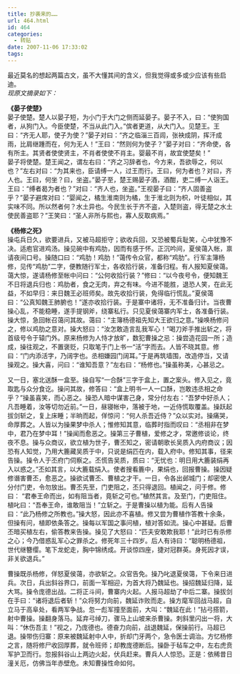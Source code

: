 ```yaml
---
title: 抄袭来的……
url: 464.html
id: 464
categories:
  - 转贴
date: 2007-11-06 17:33:02
tags:
---
```


最近莫名的想起两篇古文，虽不大懂其间的含义，但我觉得或多或少应该有些启迪。  
_现原文摘录如下：_  
  
**《晏子使楚》**  
晏子使楚。楚人以晏子短，为小门于大门之侧而延晏子。晏子不入，曰：“使狗国者，从狗门入。今臣使楚，不当从此门入。”傧者更道，从大门入。见楚王。王曰：“齐无人耶，使子为使？”晏子对曰：“齐之临淄三百闾，张袂成阴，挥汗成雨，比肩继踵而在，何为无人！”王曰：“然则何为使子？”晏子对曰：“齐命使，各有所主。其贤者使使贤主，不肖者使使不肖主。婴最不肖，故宜使楚矣！”  
晏子将使楚。楚王闻之，谓左右曰：“齐之习辞者也，今方来，吾欲辱之，何以也？”左右对曰：“为其来也，臣请缚一人，过王而行。王曰，何为者也？对曰，齐人也。王曰，何坐？曰，坐盗。”晏子至，楚王赐晏子酒，酒酣，吏二缚一人诣王。王曰：“缚者曷为者也？”对曰：“齐人也，坐盗。”王视晏子曰：“齐人固善盗乎？”晏子避席对曰：“婴闻之，橘生淮南则为橘，生于淮北则为枳，叶徒相似，其实味不同。所以然者何？水土异也。今民生长于齐不盗，入楚则盗，得无楚之水土使民善盗耶？”王笑曰：“圣人非所与熙也，寡人反取病焉。”  
  
**《杨修之死》**  
操屯兵日久，欲要进兵，又被马超拒守；欲收兵回，又恐被蜀兵耻笑，心中犹豫不决。适庖官进鸡汤。操见碗中有鸡肋，因而有感于怀。正沉吟间，夏侯蔼入帐，禀请夜间口号。操随口曰：“鸡肋！鸡肋！”蔼传令众官，都称“鸡肋”。行军主簿杨修，见传“鸡肋”二字，便教随行军士，各收拾行装，准备归程。有人报知夏侯蔼。蔼大惊，遂请杨修至帐中问曰：“公何收拾行装？”修曰：“以今夜号令，便知魏王不日将退兵归也：鸡肋者，食之无肉，弃之有味。今进不能胜，退恐人笑，在此无益，不如早归：来日魏王必班师矣。故先收拾行装，免得临行慌乱。”夏侯蔼曰：“公真知魏王肺腑也！”遂亦收拾行装。于是寨中诸将，无不准备归计。当夜曹操心乱，不能稳睡，遂手提钢斧，绕寨私行。只见夏侯蔼寨内军士，各准备行装。操大惊，急回帐召蔼问其故。蔼曰：“主簿杨德祖先知大王欲归之意。”操唤杨修问之，修以鸡肋之意对。操大怒曰：“汝怎敢造言乱我军心！”喝刀斧手推出斩之，将首级号令于辕门外。原来杨修为人恃才放旷，数犯曹操之忌：操尝造花园一所；造成，操往观之，不置褒贬，只取笔于门上书一“活”字而去。人皆不晓其意。修曰：“门内添活字，乃阔字也。丞相嫌园门阔耳。”于是再筑墙围，改造停当，又请操观之。操大喜，问曰：“谁知吾意？”左右曰：“杨修也。”操虽称美，心甚忌之。  
  
又一日，塞北送酥一盒至。操自写“一合酥”三字于盒上，置之案头。修入见之，竟取匙与众分食讫。操问其故，修答曰：“盒上明书一人一口酥，岂敢违丞相之命乎？”操虽喜笑，而心恶之。操恐人暗中谋害己身，常分付左右：“吾梦中好杀人；凡吾睡着，汝等切勿近前。”一日，昼寝帐中，落被于地，一近侍慌取覆盖。操跃起拔剑斩之，复上床睡；半晌而起，佯惊问：“何人杀吾近侍？”众以实对。操痛哭，命厚葬之。人皆以为操果梦中杀人；惟修知其意，临葬时指而叹曰：“丞相非在梦中，君乃在梦中耳！”操闻而愈恶之。操第三子曹植，爱修之才，常邀修谈论，终夜不息。操与众商议，欲立植为世子，曹丕知之，密请朝歌长吴质入内府商议；因恐有人知觉，乃用大簏藏吴质于中，只说是绢匹在内，载入府中。修知其事，径来告操。操令人于丕府门伺察之。丕慌告吴质，质曰：“无忧也：明日用大簏装绢再入以惑之。”丕如其言，以大簏载绢入。使者搜看簏中，果绢也，回报曹操。操因疑修谮害曹丕，愈恶之。操欲试曹丕、曹植之才干。一日，令各出邺城门；却密使人分付门吏，令勿放出。曹丕先至，门吏阻之，丕只得退回。植闻之，问于修。修曰： “君奉王命而出，如有阻当者，竟斩之可也。”植然其言。及至门，门吏阻住。植叱曰：“吾奉王命，谁敢阻当！”立斩之。于是曹操以植为能。后有人告操曰：“此乃杨修之所教也。”操大怒，因此亦不喜植。修又尝为曹植作答教十余条，但操有问，植即依条答之。操每以军国之事问植，植对答如流。操心中甚疑。后曹丕暗买植左右，偷答教来告操。操见了大怒曰：“匹夫安敢欺我耶！”此时已有杀修之心；今乃借惑乱军心之罪杀之。修死年三十四岁。后人有诗曰：“聪明杨德祖，世代继簪缨。笔下龙蛇走，胸中锦绣成。开谈惊四座，捷对冠群英。身死因才误，非关欲退兵。”  
  
曹操既杀杨修，佯怒夏侯蔼，亦欲斩之。众官告免。操乃叱退夏侯蔼，下令来日进兵。次日，兵出斜谷界口，前面一军相迎，为首大将乃魏延也。操招魏延归降，延大骂。操令庞德出战。二将正斗间，曹寨内火起。人报马超劫了中后二寨。操拔剑在手曰：“诸将退后者斩！”众将努力向前，魏延诈败而走。操方麾军回战马超，自立马于高阜处，看两军争战。忽一彪军撞至面前，大叫：“魏延在此！”拈弓搭箭，射中曹操。操翻身落马。延弃弓绰刀，骤马上山坡来杀曹操。刺斜里闪出一将，大叫：“休伤吾主！”视之，乃庞德也。德奋力向前，战退魏延，保操前行。马超已退。操带伤归寨：原来被魏延射中人中，折却门牙两个，急令医士调治。方忆杨修之言，随将修尸收回厚葬，就令班师；却教庞德断后。操卧于毡车之中，左右虎贲军护卫而行。忽报斜谷山上两边火起，伏兵赶来。曹兵人人惊恐。正是：依稀昔日潼关厄，仿佛当年赤壁危。未知曹操性命如何。